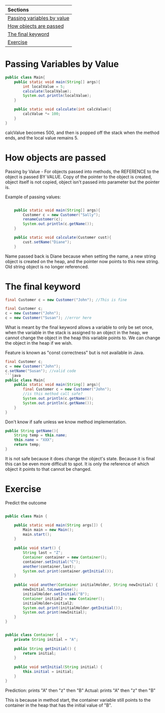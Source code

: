 | Sections                                                  |
| :-------------------------------------------------------- |
| [Passing variables by value](#passing-variables-by-value) |
| [How objects are passed](#how-objects-are-passed)         |
| [The final keyword](#the-final-keyword)                   |
| [Exercise](#exercise)                                     |


# Passing Variables by Value
```java
public class Main{
    public static void main(String[] args){
        int localValue = 5;
        calculate(localValue);
        System.out.println(localValue);
    }

    public static void calculate(int calcValue){
        calcValue *= 100;
    }
}

```
calcValue becomes 500, and then is popped off the stack when the method ends, and the local 
value remains 5.

# How objects are passed
Passing by Value - For objects passed into methods, the REFERENCE to the object is passed BY VALUE. Copy of the pointer to the object is created,
object itself is not copied, object isn't passed into parameter but the pointer is.

Example of passing values:
```java 

    public static void main(String[] args){
        Customer c = new Customer("Sally");
        renameCustomer(c);
        System.out.println(c.getName());
    }

    public static void calculate(Customer cust){
        cust.setName("Diane");
    }

```

Name passed back is Diane because when setting the name, a new string object is created on the heap, and the pointer now points to this
new string. Old string object is no longer referenced.

# The final keyword
```java 
final Customer c = new Customer("John"); //This is fine
``` 

```java
final Customer c;
c = new Customer("John");
c = new Customer("Susan"); //error here
```

What is meant by the final keyword allows a variable to only be set once, when the variable in the stack is assigned to an object in the heap, we cannot change the object in the heap this variable points to. We can change the object in the heap if we wish. 

Feature is known as "const correctness" but is not available in Java.
```java
final Customer c;
c = new Customer("John");
c.setName("Susan"); //valid code
```java
public class Main{
    public static void main(String[] args){
        final Customer c = new Customer("John");
        //is this method call safe?
        System.out.println(c.getName());
        System.out.println(c.getName());
    }
}
```
Don't know if safe unless we know method implementation.
```java
public String getName(){
    String temp = this.name;
    this.name = "XXX";
    return temp;
}
```
It is not safe because it does change the object's state. Because it is final this can be even more difficult to spot. It is only the reference of which object it points to that cannot be changed.

# Exercise
Predict the outcome
```java

public class Main {

	public static void main(String args[]) {
		Main main = new Main();
		main.start();
	}
	
	public void start() {
		String last = "Z";
		Container container = new Container();
		container.setInitial("C");
		another(container,last);
		System.out.print(container.getInitial());
	}
	
	public void another(Container initialHolder, String newInitial) {
		newInitial.toLowerCase();
		initialHolder.setInitial("B");
		Container initial2 = new Container();
		initialHolder=initial2;
		System.out.print(initialHolder.getInitial());
		System.out.print(newInitial);
	}
}


public class Container {
	private String initial = "A";
	
	public String getInitial() {
		return initial;
	}
	
	public void setInitial(String initial) {
		this.initial = initial;
	}
}
```

Prediction: prints "A" then "z" then "B"
Actual: prints "A" then "z" then "B"

This is because in method start, the container variable still points to the container in the heap that has the initial value of "B".